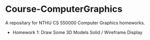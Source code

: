 # Course-ComputerGraphics
A repositary for NTHU CS 550000 Computer Graphics homeworks.

- Homework 1: Draw Some 3D Models Solid / Wireframe Display
